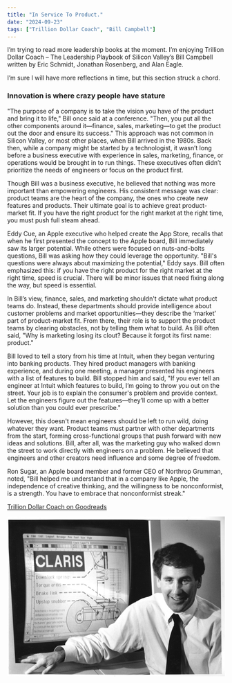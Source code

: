 ```yaml
---
title: "In Service To Product."
date: "2024-09-23"
tags: ["Trillion Dollar Coach", "Bill Campbell"]
---
```


I’m trying to read more leadership books at the moment. I’m enjoying Trillion Dollar Coach – The Leadership Playbook of Silicon Valley’s Bill Campbell written by Eric Schmidt, Jonathan Rosenberg, and Alan Eagle.

I’m sure I will have more reflections in time, but this section struck a chord.

### Innovation is where crazy people have stature

"The purpose of a company is to take the vision you have of the product and bring it to life," Bill once said at a conference. "Then, you put all the other components around it—finance, sales, marketing—to get the product out the door and ensure its success." This approach was not common in Silicon Valley, or most other places, when Bill arrived in the 1980s. Back then, while a company might be started by a technologist, it wasn’t long before a business executive with experience in sales, marketing, finance, or operations would be brought in to run things. These executives often didn’t prioritize the needs of engineers or focus on the product first.

Though Bill was a business executive, he believed that nothing was more important than empowering engineers. His consistent message was clear: product teams are the heart of the company, the ones who create new features and products. Their ultimate goal is to achieve great product-market fit. If you have the right product for the right market at the right time, you must push full steam ahead.

Eddy Cue, an Apple executive who helped create the App Store, recalls that when he first presented the concept to the Apple board, Bill immediately saw its larger potential. While others were focused on nuts-and-bolts questions, Bill was asking how they could leverage the opportunity. "Bill's questions were always about maximizing the potential," Eddy says. Bill often emphasized this: if you have the right product for the right market at the right time, speed is crucial. There will be minor issues that need fixing along the way, but speed is essential.

In Bill’s view, finance, sales, and marketing shouldn't dictate what product teams do. Instead, these departments should provide intelligence about customer problems and market opportunities—they describe the ‘market’ part of product-market fit. From there, their role is to support the product teams by clearing obstacles, not by telling them what to build. As Bill often said, "Why is marketing losing its clout? Because it forgot its first name: product."

Bill loved to tell a story from his time at Intuit, when they began venturing into banking products. They hired product managers with banking experience, and during one meeting, a manager presented his engineers with a list of features to build. Bill stopped him and said, "If you ever tell an engineer at Intuit which features to build, I’m going to throw you out on the street. Your job is to explain the consumer's problem and provide context. Let the engineers figure out the features—they’ll come up with a better solution than you could ever prescribe."

However, this doesn't mean engineers should be left to run wild, doing whatever they want. Product teams must partner with other departments from the start, forming cross-functional groups that push forward with new ideas and solutions. Bill, after all, was the marketing guy who walked down the street to work directly with engineers on a problem. He believed that engineers and other creators need influence and some degree of freedom.

Ron Sugar, an Apple board member and former CEO of Northrop Grumman, noted, "Bill helped me understand that in a company like Apple, the independence of creative thinking, and the willingness to be nonconformist, is a strength. You have to embrace that nonconformist streak."

[Trillion Dollar Coach on Goodreads](https://www.goodreads.com/book/show/42118073-trillion-dollar-coach)

![The Coach](note_images/coachBillCampbell.jpg)
